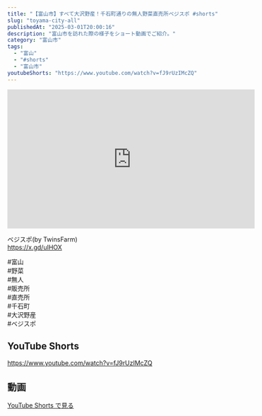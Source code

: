 ```yaml
---
title: "【富山市】すべて大沢野産！千石町通りの無人野菜直売所ベジスポ #shorts"
slug: "toyama-city-all"
publishedAt: "2025-03-01T20:00:16"
description: "富山市を訪れた際の様子をショート動画でご紹介。"
category: "富山市"
tags: 
  - "富山"
  - "#shorts"
  - "富山市"
youtubeShorts: "https://www.youtube.com/watch?v=fJ9rUzIMcZQ"
---
```


<iframe width="560" height="315" src="https://www.youtube.com/embed/HW2Yr8bnIcA" frameborder="0" allowfullscreen></iframe>

ベジスポ(by TwinsFarm)<br />
https://x.gd/uIHOX

#富山<br />
#野菜<br />
#無人<br />
#販売所<br />
#直売所<br />
#千石町<br />
#大沢野産<br />
#ベジスポ

## YouTube Shorts

https://www.youtube.com/watch?v=fJ9rUzIMcZQ

## 動画

[YouTube Shorts で見る](https://www.youtube.com/watch?v=fJ9rUzIMcZQ)


